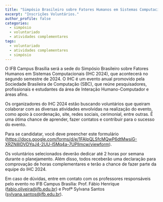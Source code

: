 ```yaml
---
title: "Simpósio Brasileiro sobre Fatores Humanos em Sistemas Computacionais (IHC 2024)"
excerpt: "Inscrições Voluntários."
author_profile: false
categories:
  - simpósio
  - voluntariado 
  - atividades complementares
tags:
  - voluntariado 
  - atividades complementares 
  - simpósio
---
```


O IFB Campus Brasília será a sede do Simpósio Brasileiro sobre Fatores Humanos em Sistemas Computacionais (IHC 2024), que acontecerá no segundo semestre de 2024. O IHC é um evento anual promovido pela Sociedade Brasileira de Computação (SBC), que reúne pesquisadores, profissionais e estudantes da área de Interação Humano-Computador e áreas afins.

Os organizadores do IHC 2024 estão buscando voluntários que queiram colaborar com as diversas atividades envolvidas na realização do evento, como apoio à coordenação, site, redes sociais, cerimonial, entre outras. É uma ótima chance de aprender, fazer contatos e contribuir para o sucesso do evento.

Para se candidatar, você deve preencher este formulário (https://docs.google.com/forms/d/e/1FAIpQLSfcMQwP6dtMwsiG-XRZN8lDVDYqJ4-2UU-l5Mq4a-7UPllmcw/viewform).

Os voluntários selecionados deverão dedicar até 2 horas por semana durante o planejamento. Além disso, todos receberão uma declaração para comprovação de horas complementares e terão a chance de fazer parte da equipe do IHC 2024.

Em caso de dúvidas, entre em contato com os professores responsáveis pelo evento no IFB  Campus Brasília: Prof. Fábio Henrique (fabio.oliveira@ifb.edu.br) e Profª  Sylvana Santos (sylvana.santos@ifb.edu.br).
